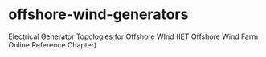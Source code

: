 offshore-wind-generators
========================

Electrical Generator Topologies for Offshore WInd (IET Offshore Wind Farm Online Reference Chapter)
